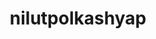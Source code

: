 ---
title: nilutpolkashyap
github: https://github.com/nilutpolkashyap
mode: dark
transition: 1s
score: 62.1
archetype:
- GIF
- Github Actions
- Project Showcase
---